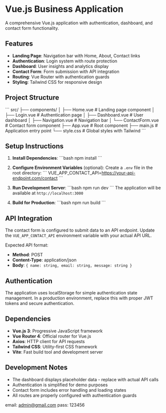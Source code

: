 # Vue.js Business Application

A comprehensive Vue.js application with authentication, dashboard, and contact form functionality.

## Features

- **Landing Page**: Navigation bar with Home, About, Contact links
- **Authentication**: Login system with route protection
- **Dashboard**: User insights and analytics display
- **Contact Form**: Form submission with API integration
- **Routing**: Vue Router with authentication guards
- **Styling**: Tailwind CSS for responsive design

## Project Structure

\`\`\`
src/
├── components/
│   ├── Home.vue          # Landing page component
│   ├── Login.vue         # Authentication page
│   ├── Dashboard.vue     # User dashboard
│   ├── Navigation.vue    # Navigation bar
│   └── ContactForm.vue   # Contact form component
├── App.vue               # Root component
├── main.js              # Application entry point
└── style.css            # Global styles with Tailwind
\`\`\`

## Setup Instructions

1. **Install Dependencies**:
   \`\`\`bash
   npm install
   \`\`\`

2. **Configure Environment Variables** (optional):
   Create a `.env` file in the root directory:
   \`\`\`
   VUE_APP_CONTACT_API=https://your-api-endpoint.com/contact
   \`\`\`

3. **Run Development Server**:
   \`\`\`bash
   npm run dev
   \`\`\`
   The application will be available at `http://localhost:3000`

4. **Build for Production**:
   \`\`\`bash
   npm run build
   \`\`\`

## API Integration

The contact form is configured to submit data to an API endpoint. Update the `VUE_APP_CONTACT_API` environment variable with your actual API URL.

Expected API format:
- **Method**: POST
- **Content-Type**: application/json
- **Body**: `{ name: string, email: string, message: string }`

## Authentication

The application uses localStorage for simple authentication state management. In a production environment, replace this with proper JWT tokens and secure authentication.

## Dependencies

- **Vue.js 3**: Progressive JavaScript framework
- **Vue Router 4**: Official router for Vue.js
- **Axios**: HTTP client for API requests
- **Tailwind CSS**: Utility-first CSS framework
- **Vite**: Fast build tool and development server

## Development Notes

- The dashboard displays placeholder data - replace with actual API calls
- Authentication is simplified for demo purposes
- Contact form includes error handling and loading states
- All routes are properly configured with authentication guards


<!-- Dashboard login Credentials -->
email: admin@gmail.com
pass: 123456